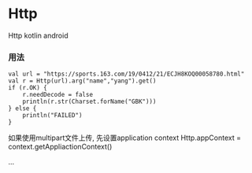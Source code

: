 # Http
Http kotlin android


### 用法

`val url = "https://sports.163.com/19/0412/21/ECJH8KOQ00058780.html" `  
`val r = Http(url).arg("name","yang").get() `  
`if (r.OK) {`  
`    r.needDecode = false`  
`    println(r.str(Charset.forName("GBK")))`  
`} else {`  
`    println("FAILED")`  
`}`   

如果使用multipart文件上传, 先设置application context
Http.appContext = context.getAppliactionContext()

...

